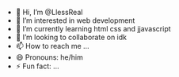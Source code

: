 - 👋 Hi, I’m @LlessReal
- 👀 I’m interested in web development
- 🌱 I’m currently learning html css and jjavascript
- 💞️ I’m looking to collaborate on idk
- 📫 How to reach me ...
- 😄 Pronouns: he/him
- ⚡ Fun fact: ...

<!---
LlessReal/LlessReal is a ✨ special ✨ repository because its `README.md` (this file) appears on your GitHub profile.
You can click the Preview link to take a look at your changes.
--->
